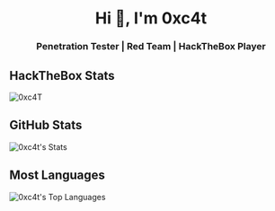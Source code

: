 <h1 align="center">Hi 👋, I'm 0xc4t</h1>
<h3 align="center">Penetration Tester | Red Team | HackTheBox Player</h3>

## HackTheBox Stats
![0xc4T](https://www.hackthebox.com/badge/image/1609548)

## GitHub Stats
![0xc4t's Stats](https://github-readme-stats.vercel.app/api?username=0xc4t&theme=tokyonight&show_icons=true&hide_border=true&count_private=true)

## Most Languages
![0xc4t's Top Languages](https://github-readme-stats.vercel.app/api/top-langs/?username=0xc4t&theme=tokyonight&show_icons=true&hide_border=true&layout=compact)


